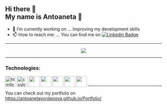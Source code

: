 <h2>Hi there 👋 <br> My name is Antoaneta 🙂</h2>



- 🔭 I’m currently working on ... Improving my development skills
- 📫 How to reach me: ... You can find me on [![Linkedin Badge](https://img.shields.io/badge/-Antoaneta-0e76a8?style=flat&labelColor=0e76a8&logo=linkedin&logoColor=white)](https://www.linkedin.com/in/antoanetapetrovayordanova/)

<hr>

<p align="center"><img src="https://github-readme-stats.vercel.app/api?username=AntoanetaYordanova&theme=onedark"/></p>
 
 <hr> 
 
 <h3><b>Technologies:</b></h3>
 
 <img align="left" alt="htmlIcon" width="35px" src="https://img.icons8.com/color/48/000000/html-5--v1.png"/>
 <img align="left" alt="cssIcon" width="35px" src="https://img.icons8.com/color/48/000000/css3.png"/>
 <img align="left" a align="left"lt="javascriptIcon" width="35px" src="https://img.icons8.com/color/50/000000/javascript--v1.png"/>
 <img align="left" a align="left"lt="angularIcon" width="35px" src="https://img.icons8.com/color/344/angularjs.png"/>
 <img align="left" a align="left"lt="reactIcon" width="35px" src="https://upload.wikimedia.org/wikipedia/commons/thumb/a/a7/React-icon.svg/1280px-React-icon.svg.png"/>
 <img align="left" a align="left"lt="nodejsIcon" width="35px" src="https://img.icons8.com/fluency/344/node-js.png"/>
 <img align="left" a align="left"lt="mongodbIcon" width="35px" src="https://img.icons8.com/color/344/mongodb.png"/>

<br>
<hr>

 You can check out my portfolio on https://antoanetayordanova.github.io/Portfolio/
